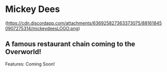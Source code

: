 # Mickey Dees
(https://cdn.discordapp.com/attachments/636925827363373075/881618450907275314/mickeydeesLOGO.png)
## A famous restaurant chain coming to the Overworld!

Features:
Coming Soon!
